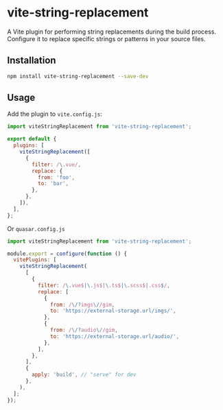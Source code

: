 # vite-string-replacement

A Vite plugin for performing string replacements during the build process. Configure it to replace specific strings or patterns in your source files.

## Installation

```bash
npm install vite-string-replacement --save-dev
```

## Usage

Add the plugin to `vite.config.js`:

```js
import viteStringReplacement from 'vite-string-replacement';

export default {
  plugins: [
    viteStringReplacement([
      {
        filter: /\.vue/,
        replace: {
          from: 'foo',
          to: 'bar',
        },
      },
    ]),
  ],
};
```

Or `quasar.config.js`

```js
import viteStringReplacement from 'vite-string-replacement';

module.export = configure(function () {
  vitePlugins: [
    viteStringReplacement(
      [
        {
          filter: /\.vue$|\.js$|\.ts$|\.scss$|.css$/,
          replace: [
            {
              from: /\/?imgs\//gim,
              to: 'https://external-storage.url/imgs/',
            },
            {
              from: /\/?audio\//gim,
              to: 'https://external-storage.url/audio/',
            },
          ],
        },
      ],
      {
        apply: 'build', // "serve" for dev
      },
    ),
  ];
});
```

